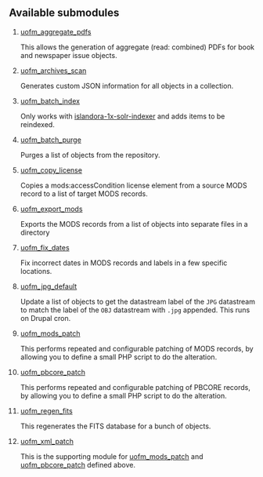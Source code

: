 ## Available submodules

1. [uofm_aggregate_pdfs](uofm_aggregate_pdfs)

    This allows the generation of aggregate (read: combined) PDFs for book and newspaper issue objects.

2. [uofm_archives_scan](uofm_archives_scan)

    Generates custom JSON information for all objects in a collection.

3. [uofm_batch_index](uofm_batch_index)

    Only works with [islandora-1x-solr-indexer](https://github.com/uml-digitalinitiatives/islandora-1x-solr-indexer) and adds items to be reindexed.

4. [uofm_batch_purge](uofm_batch_purge)

    Purges a list of objects from the repository.

5. [uofm_copy_license](uofm_copy_licence)

    Copies a mods:accessCondition license element from a source MODS record to a list of target MODS records.

6. [uofm_export_mods](uofm_export_mods)

    Exports the MODS records from a list of objects into separate files in a directory

7. [uofm_fix_dates](uofm_fix_dates)

    Fix incorrect dates in MODS records and labels in a few specific locations.

8. [uofm_jpg_default](uofm_jpg_default)

    Update a list of objects to get the datastream label of the `JPG` datastream to match the label of the `OBJ` datastream with `.jpg` appended. This runs on Drupal cron.

9. [uofm_mods_patch](uofm_mods_patch)

    This performs repeated and configurable patching of MODS records, by allowing you to define a small PHP script to do the alteration.

10. [uofm_pbcore_patch](uofm_pbcore_patch)

    This performs repeated and configurable patching of PBCORE records, by allowing you to define a small PHP script to do the alteration.

11. [uofm_regen_fits](uofm_regen_fits)

    This regenerates the FITS database for a bunch of objects.

12. [uofm_xml_patch](uofm_xml_patch)

    This is the supporting module for [uofm_mods_patch](uofm_mods_patch) and [uofm_pbcore_patch](uofm_pbcore_patch) defined above. 